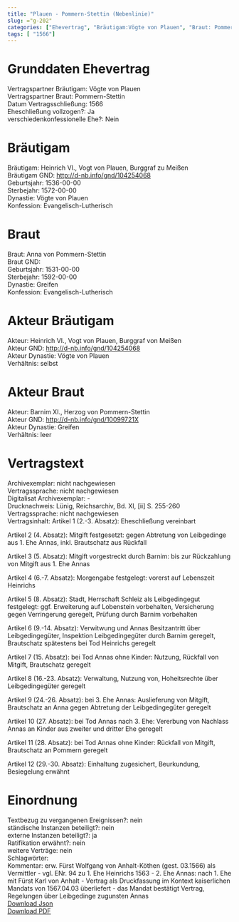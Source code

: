 ```yaml
---
title: "Plauen - Pommern-Stettin (Nebenlinie)"
slug: ="g-202"
categories: ["Ehevertrag", "Bräutigam:Vögte von Plauen", "Braut: Pommern-Stettin", "Eheschließung vollzogen?:Ja", "verschiedenkonfessionelle Ehe?:Nein", "Dynastie Bräutigam:Vögte von Plauen", "Akteur Bräutigam:Heinrich VI., Vogt von Plauen, Burggraf von Meißen", "Akteur Braut:Barnim XI., Herzog von Pommern-Stettin", "Textbezug?:nein", "Ständisch?:nein", "Ratifikation?:nein", "Sonstiges?:nein", "Bräutigam:Vögte von Plauen", "Braut: Pommern-Stettin"]
tags: [ "1566"]
---
```

<!--more-->

# Grunddaten Ehevertrag

Vertragspartner Bräutigam: Vögte von Plauen<br>
Vertragspartner Braut: Pommern-Stettin<br>
Datum Vertragsschließung: 1566<br>
Eheschließung vollzogen?: Ja<br>
verschiedenkonfessionelle Ehe?: Nein<br>
# Bräutigam

Bräutigam: Heinrich VI., Vogt von Plauen, Burggraf zu Meißen<br>
Bräutigam GND: http://d-nb.info/gnd/104254068<br>
Geburtsjahr: 1536-00-00<br>
Sterbejahr: 1572-00-00<br>
Dynastie: Vögte von Plauen<br>
Konfession: Evangelisch-Lutherisch<br>
# Braut

Braut: Anna von Pommern-Stettin<br>
Braut GND: <br>
Geburtsjahr: 1531-00-00<br>
Sterbejahr: 1592-00-00<br>
Dynastie: Greifen<br>
Konfession: Evangelisch-Lutherisch<br>
# Akteur Bräutigam

Akteur: Heinrich VI., Vogt von Plauen, Burggraf von Meißen<br>
Akteur GND: http://d-nb.info/gnd/104254068<br>
Akteur Dynastie: Vögte von Plauen<br>
Verhältnis: selbst<br>
# Akteur Braut

Akteur: Barnim XI., Herzog von Pommern-Stettin<br>
Akteur GND: http://d-nb.info/gnd/10099721X<br>
Akteur Dynastie: Greifen<br>
Verhältnis: leer<br>
# Vertragstext

Archivexemplar: nicht nachgewiesen<br>
Vertragssprache: nicht nachgewiesen<br>
Digitalisat Archivexemplar: -<br>
Drucknachweis: Lünig, Reichsarchiv, Bd. XI, [ii] S. 255-260<br>
Vertragssprache: nicht nachgewiesen<br>
Vertragsinhalt: Artikel 1 (2.-3. Absatz): Eheschließung vereinbart

Artikel 2 (4. Absatz): Mitgift festgesetzt: gegen Abtretung von Leibgedinge aus 1. Ehe Annas, inkl. Brautschatz aus Rückfall

Artikel 3 (5. Absatz): Mitgift vorgestreckt durch Barnim: bis zur Rückzahlung von Mitgift aus 1. Ehe Annas

Artikel 4 (6.-7. Absatz): Morgengabe festgelegt: vorerst auf Lebenszeit Heinrichs

Artikel 5 (8. Absatz): Stadt, Herrschaft Schleiz als Leibgedingegut festgelegt: ggf. Erweiterung auf Lobenstein vorbehalten, Versicherung gegen Verringerung geregelt, Prüfung durch Barnim vorbehalten

Artikel 6 (9.-14. Absatz): Verwitwung und Annas Besitzantritt über Leibgedingegüter, Inspektion Leibgedingegüter durch Barnim geregelt, Brautschatz spätestens bei Tod Heinrichs geregelt

Artikel 7 (15. Absatz): bei Tod Annas ohne Kinder: Nutzung, Rückfall von Mitgift, Brautschatz geregelt

Artikel 8 (16.-23. Absatz): Verwaltung, Nutzung von, Hoheitsrechte über Leibgedingegüter geregelt

Artikel 9 (24.-26. Absatz): bei 3. Ehe Annas: Auslieferung von Mitgift, Brautschatz an Anna gegen Abtretung der Leibgedingegüter geregelt

Artikel 10 (27. Absatz): bei Tod Annas nach 3. Ehe: Vererbung von Nachlass Annas an Kinder aus zweiter und dritter Ehe geregelt

Artikel 11 (28. Absatz): bei Tod Annas ohne Kinder: Rückfall von Mitgift, Brautschatz an Pommern geregelt

Artikel 12 (29.-30. Absatz): Einhaltung zugesichert, Beurkundung, Besiegelung erwähnt 
<br>
# Einordnung

Textbezug zu vergangenen Ereignissen?: nein<br>
ständische Instanzen beteiligt?: nein<br>
externe Instanzen beteiligt?: ja<br>
Ratifikation erwähnt?: nein<br>
weitere Verträge: nein<br>
Schlagwörter: <br>
Kommentar: erw. Fürst Wolfgang von Anhalt-Köthen (gest. 03.1566)  als Vermittler - vgl. ENr. 94 zu 1. Ehe Heinrichs 1563 - 2. Ehe Annas: nach 1. Ehe mit Fürst Karl von Anhalt - Vertrag als Druckfassung im Kontext kaiserlichen Mandats von 1567.04.03 überliefert - das Mandat bestätigt Vertrag, Regelungen über Leibgedinge zugunsten Annas<br>
[Download Json](/vertraege/vertrag-202.json)<br>
[Download PDF](/vertraege/v162.pdf)